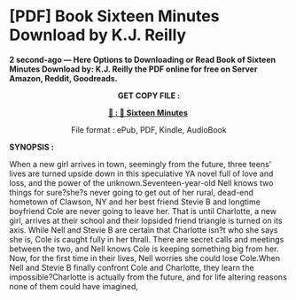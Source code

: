 # [PDF] Book Sixteen Minutes Download by K.J. Reilly

<p><strong>2 second-ago &mdash; Here Options to Downloading or Read Book of Sixteen Minutes Download by: K.J. Reilly the PDF online for free on Server Amazon, Reddit, Goodreads.</strong></p>
<p style="text-align: center;"><strong>GET COPY FILE :</strong></p>
<p style="text-align: center;"><strong><a href="https://us.ebookarea.xyz/?book=205435914-sixteen-minutes" target="_blank" rel="noopener">📢 : 🔗 Sixteen Minutes</a>&nbsp;</strong></p>
<p style="text-align: center;">File format : ePub, PDF, Kindle, AudioBook</p>
<p><strong>SYNOPSIS :</strong></p>
<p>When a new girl arrives in town, seemingly from the future, three teens' lives are turned upside down in this speculative YA novel full of love and loss, and the power of the unknown.Seventeen-year-old Nell knows two things for sure?she?s never going to get out of her rural, dead-end hometown of Clawson, NY and her best friend Stevie B and longtime boyfriend Cole are never going to leave her. That is until Charlotte, a new girl, arrives at their school and their lopsided friend triangle is turned on its axis. While Nell and Stevie B are certain that Charlotte isn?t who she says she is, Cole is caught fully in her thrall. There are secret calls and meetings between the two, and Nell knows Cole is keeping something big from her. Now, for the first time in their lives, Nell worries she could lose Cole.When Nell and Stevie B finally confront Cole and Charlotte, they learn the impossible?Charlotte is actually from the future, and for life altering reasons none of them could have imagined,</p>
